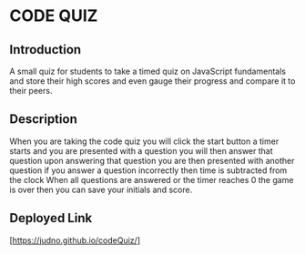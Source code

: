 # CODE QUIZ

## Introduction

A small quiz for students
to take a timed quiz on JavaScript fundamentals and store their high scores
and even gauge their progress and compare it to their peers.

## Description

When you are taking the code quiz
you will click the start button
a timer starts and you are presented with a question
you will then answer that question
upon answering that question you are then presented with another question
if you answer a question incorrectly
then time is subtracted from the clock
When all questions are answered or the timer reaches 0
the game is over
then you can save your initials and score.

## Deployed Link

[https://judno.github.io/codeQuiz/]
